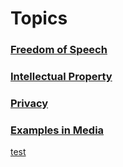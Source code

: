 # Topics 
### [Freedom of Speech](FreedomOfSpeech.md)
### [Intellectual Property](IP.md)
### [Privacy](PRIVACY.md)

### [Examples in Media](ListOfMedia.md)

[test](index.md)
